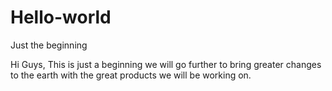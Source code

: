 # Hello-world
Just the beginning

Hi Guys,
        This is just a beginning we will go further to bring greater changes to the earth with the great products we will be working on.
